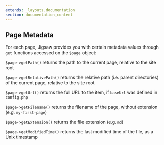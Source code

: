 ```yaml
---
extends: _layouts.documentation
section: documentation_content
---
```


## Page Metadata

For each page, Jigsaw provides you with certain metadata values through `get` functions accessed on the `$page` object:

`$page->getPath()` returns the path to the current page, relative to the site root

`$page->getRelativePath()` returns the relative path (i.e. parent directories) of the current page, relative to the site root

`$page->getUrl()` returns the full URL to the item, if `baseUrl` was defined in `config.php`

`$page->getFilename()` returns the filename of the page, without extension (e.g. `my-first-page`)

`$page->getExtension()` returns the file extension (e.g. `md`)

`$page->getModifiedTime()` returns the last modified time of the file, as a Unix timestamp
